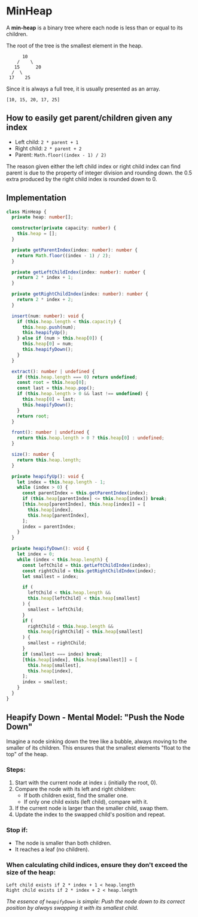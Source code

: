 # MinHeap

A **min-heap** is a binary tree where each node is less than or equal to its children.

The root of the tree is the smallest element in the heap.

```
      10
    /    \
   15      20
  /  \
 17    25
```

Since it is always a full tree, it is usually presented as an array.

```
[10, 15, 20, 17, 25]
```

## How to easily get parent/children given any index

- Left child: `2 * parent + 1`
- Right child: `2 * parent + 2`
- Parent: `Math.floor((index - 1) / 2)`

The reason given either the left child index or right child index can find parent is due to the property of integer division and rounding down. the 0.5 extra produced by the right child index is rounded down to 0.

## Implementation

```typescript
class MinHeap {
  private heap: number[];

  constructor(private capacity: number) {
    this.heap = [];
  }

  private getParentIndex(index: number): number {
    return Math.floor((index - 1) / 2);
  }

  private getLeftChildIndex(index: number): number {
    return 2 * index + 1;
  }

  private getRightChildIndex(index: number): number {
    return 2 * index + 2;
  }

  insert(num: number): void {
    if (this.heap.length < this.capacity) {
      this.heap.push(num);
      this.heapifyUp();
    } else if (num > this.heap[0]) {
      this.heap[0] = num;
      this.heapifyDown();
    }
  }

  extract(): number | undefined {
    if (this.heap.length === 0) return undefined;
    const root = this.heap[0];
    const last = this.heap.pop();
    if (this.heap.length > 0 && last !== undefined) {
      this.heap[0] = last;
      this.heapifyDown();
    }
    return root;
  }

  front(): number | undefined {
    return this.heap.length > 0 ? this.heap[0] : undefined;
  }

  size(): number {
    return this.heap.length;
  }

  private heapifyUp(): void {
    let index = this.heap.length - 1;
    while (index > 0) {
      const parentIndex = this.getParentIndex(index);
      if (this.heap[parentIndex] <= this.heap[index]) break;
      [this.heap[parentIndex], this.heap[index]] = [
        this.heap[index],
        this.heap[parentIndex],
      ];
      index = parentIndex;
    }
  }

  private heapifyDown(): void {
    let index = 0;
    while (index < this.heap.length) {
      const leftChild = this.getLeftChildIndex(index);
      const rightChild = this.getRightChildIndex(index);
      let smallest = index;

      if (
        leftChild < this.heap.length &&
        this.heap[leftChild] < this.heap[smallest]
      ) {
        smallest = leftChild;
      }
      if (
        rightChild < this.heap.length &&
        this.heap[rightChild] < this.heap[smallest]
      ) {
        smallest = rightChild;
      }
      if (smallest === index) break;
      [this.heap[index], this.heap[smallest]] = [
        this.heap[smallest],
        this.heap[index],
      ];
      index = smallest;
    }
  }
}
```

## Heapify Down - Mental Model: "Push the Node Down"

Imagine a node sinking down the tree like a bubble, always moving to the smaller of its children. This ensures that the smallest elements "float to the top" of the heap.

### Steps:

1. Start with the current node at index `i` (initially the root, 0).
2. Compare the node with its left and right children:
   - If both children exist, find the smaller one.
   - If only one child exists (left child), compare with it.
3. If the current node is larger than the smaller child, swap them.
4. Update the index to the swapped child's position and repeat.

### Stop if:

- The node is smaller than both children.
- It reaches a leaf (no children).

### When calculating child indices, ensure they don't exceed the size of the heap:

```
Left child exists if 2 * index + 1 < heap.length
Right child exists if 2 * index + 2 < heap.length
```

_The essence of `heapifyDown` is simple: Push the node down to its correct position by always swapping it with its smallest child._
